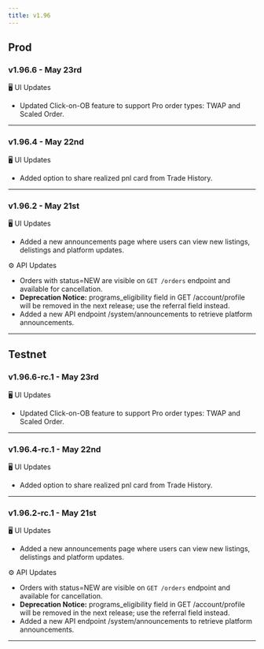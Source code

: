 ```yaml
---
title: v1.96
---
```

## Prod
### v1.96.6 - May 23rd
🖥️  UI Updates
* Updated Click-on-OB feature to support Pro order types: TWAP and Scaled Order.
---
### v1.96.4 - May 22nd
🖥️  UI Updates
* Added option to share realized pnl card from Trade History.
---
### v1.96.2 - May 21st
🖥️  UI Updates
* Added a new announcements page where users can view new listings, delistings and platform updates.

⚙️ API Updates
* Orders with status=NEW are visible on `GET /orders` endpoint and available for cancellation.
* **Deprecation Notice:** programs_eligibility field in GET /account/profile will be removed in the next release; use the referral field instead.
* Added a new API endpoint /system/announcements to retrieve platform announcements.
---

## Testnet
### v1.96.6-rc.1 - May 23rd
🖥️  UI Updates
* Updated Click-on-OB feature to support Pro order types: TWAP and Scaled Order.
---
### v1.96.4-rc.1 - May 22nd
🖥️  UI Updates
* Added option to share realized pnl card from Trade History.
---
### v1.96.2-rc.1 - May 21st
🖥️  UI Updates
* Added a new announcements page where users can view new listings, delistings and platform updates.

⚙️ API Updates
* Orders with status=NEW are visible on `GET /orders` endpoint and available for cancellation.
* **Deprecation Notice:** programs_eligibility field in GET /account/profile will be removed in the next release; use the referral field instead.
* Added a new API endpoint /system/announcements to retrieve platform announcements.
---
